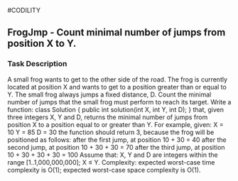 #CODILITY

## FrogJmp - Count minimal number of jumps from position X to Y.

### Task Description

A small frog wants to get to the other side of the road. The frog is currently located at position X and wants to get to a position greater than or equal to Y. The small frog always jumps a fixed distance, D.
Count the minimal number of jumps that the small frog must perform to reach its target.
Write a function:
class Solution { public int solution(int X, int Y, int D); }
that, given three integers X, Y and D, returns the minimal number of jumps from position X to a position equal to or greater than Y.
For example, given:
  X = 10
  Y = 85
  D = 30
the function should return 3, because the frog will be positioned as follows:
after the first jump, at position 10 + 30 = 40
after the second jump, at position 10 + 30 + 30 = 70
after the third jump, at position 10 + 30 + 30 + 30 = 100
Assume that:
X, Y and D are integers within the range [1..1,000,000,000];
X ≤ Y.
Complexity:
expected worst-case time complexity is O(1);
expected worst-case space complexity is O(1).